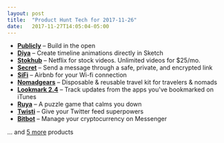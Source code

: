 ```yaml
---
layout: post
title:  "Product Hunt Tech for 2017-11-26"
date:   2017-11-27T14:05:04-05:00
---
```


* **[Publicly](https://www.producthunt.com/posts/publicly?utm_campaign=producthunt-api&utm_medium=api&utm_source=Application%3A+Daily+Digest+RSS+%28ID%3A+3202%29)** – Build in the open
* **[Diya](https://www.producthunt.com/posts/diya?utm_campaign=producthunt-api&utm_medium=api&utm_source=Application%3A+Daily+Digest+RSS+%28ID%3A+3202%29)** – Create timeline animations directly in Sketch
* **[Stokhub](https://www.producthunt.com/posts/stokhub?utm_campaign=producthunt-api&utm_medium=api&utm_source=Application%3A+Daily+Digest+RSS+%28ID%3A+3202%29)** – Netflix for stock videos. Unlimited videos for $25/mo.
* **[Secret](https://www.producthunt.com/posts/secret-3?utm_campaign=producthunt-api&utm_medium=api&utm_source=Application%3A+Daily+Digest+RSS+%28ID%3A+3202%29)** – Send a message through a safe, private, and encrypted link
* **[SiFi](https://www.producthunt.com/posts/sifi?utm_campaign=producthunt-api&utm_medium=api&utm_source=Application%3A+Daily+Digest+RSS+%28ID%3A+3202%29)** – Airbnb for your Wi-fi connection
* **[Nomadgears](https://www.producthunt.com/posts/nomadgears?utm_campaign=producthunt-api&utm_medium=api&utm_source=Application%3A+Daily+Digest+RSS+%28ID%3A+3202%29)** – Disposable & reusable travel kit for travelers & nomads
* **[Lookmark 2.4](https://www.producthunt.com/posts/lookmark-2-4?utm_campaign=producthunt-api&utm_medium=api&utm_source=Application%3A+Daily+Digest+RSS+%28ID%3A+3202%29)** – Track updates from the apps you've bookmarked on iTunes
* **[Ruya](https://www.producthunt.com/posts/ruya?utm_campaign=producthunt-api&utm_medium=api&utm_source=Application%3A+Daily+Digest+RSS+%28ID%3A+3202%29)** – A puzzle game that calms you down
* **[Twisti](https://www.producthunt.com/posts/twisti?utm_campaign=producthunt-api&utm_medium=api&utm_source=Application%3A+Daily+Digest+RSS+%28ID%3A+3202%29)** – Give your Twitter feed superpowers
* **[Bitbot](https://www.producthunt.com/posts/bitbot?utm_campaign=producthunt-api&utm_medium=api&utm_source=Application%3A+Daily+Digest+RSS+%28ID%3A+3202%29)** – Manage your cryptocurrency on Messenger

… and [5 more](https://www.producthunt.com/tech) products